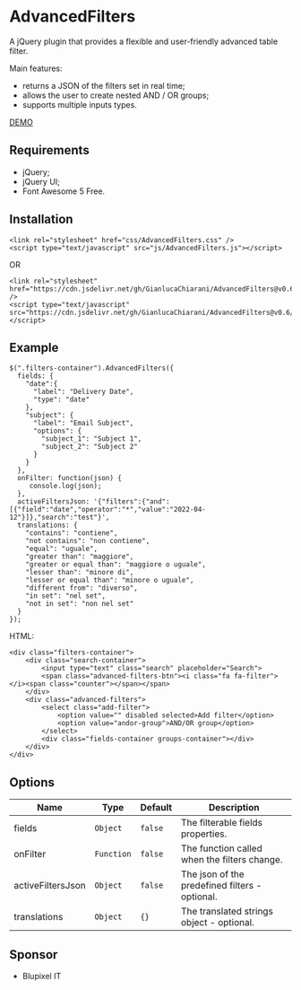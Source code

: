 # AdvancedFilters
A jQuery plugin that provides a flexible and user-friendly advanced table filter.

Main features:
- returns a JSON of the filters set in real time;
- allows the user to create nested AND / OR groups;
- supports multiple inputs types.

[DEMO](https://codepen.io/GianlucaChiarani/pen/NWXLmEY)

## Requirements
- jQuery;
- jQuery UI;
- Font Awesome 5 Free.

## Installation
```
<link rel="stylesheet" href="css/AdvancedFilters.css" />
<script type="text/javascript" src="js/AdvancedFilters.js"></script>
```
OR
```
<link rel="stylesheet" href="https://cdn.jsdelivr.net/gh/GianlucaChiarani/AdvancedFilters@v0.6/css/AdvancedFilters.css" />
<script type="text/javascript" src="https://cdn.jsdelivr.net/gh/GianlucaChiarani/AdvancedFilters@v0.6/js/AdvancedFilters.js"></script>
```

## Example
```
$(".filters-container").AdvancedFilters({
  fields: {
    "date":{
      "label": "Delivery Date",
      "type": "date"
    },
    "subject": {
      "label": "Email Subject",
      "options": {
        "subject_1": "Subject 1",
        "subject_2": "Subject 2"
      }
    }
  },
  onFilter: function(json) {
     console.log(json);
  },
  activeFiltersJson: '{"filters":{"and":[{"field":"date","operator":"*","value":"2022-04-12"}]},"search":"test"}',
  translations: {
    "contains": "contiene",
    "not contains": "non contiene",
    "equal": "uguale",
    "greater than": "maggiore",
    "greater or equal than": "maggiore o uguale",
    "lesser than": "minore di",
    "lesser or equal than": "minore o uguale",
    "different from": "diverso",
    "in set": "nel set",
    "not in set": "non nel set"
  }
});
```
HTML:
```
<div class="filters-container">
    <div class="search-container">
        <input type="text" class="search" placeholder="Search">
        <span class="advanced-filters-btn"><i class="fa fa-filter"></i><span class="counter"></span></span>
    </div>
    <div class="advanced-filters">
        <select class="add-filter">
            <option value="" disabled selected>Add filter</option>
            <option value="andor-group">AND/OR group</option>
        </select>
        <div class="fields-container groups-container"></div>
    </div>
</div>
```
## Options
| Name  | Type | Default | Description |
| ------------- | ------------- | ------------- | ------------- |
| fields  | `Object`  | `false` | The filterable fields properties. |
| onFilter  | `Function`  | `false` | The function called when the filters change. |
| activeFiltersJson  | `Object`  | `false` | The json of the predefined filters - optional. |
| translations  | `Object`  | `{}` | The translated strings object - optional. |
## Sponsor
- Blupixel IT
